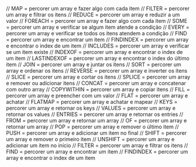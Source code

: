 // MAP = percorer um array e fazer algo com cada item
// FILTER = percorer um array e filtrar os itens
// REDUCE = percorer um array e reduzir a um valor
// FOREACH = percorer um array e fazer algo com cada item
// SOME = percorer um array e verificar se algum item atende a condição
// EVERY = percorer um array e verificar se todos os itens atendem a condição
// FIND = percorer um array e encontrar um item
// FINDINDEX = percorer um array e encontrar o index de um item
// INCLUDES = percorer um array e verificar se um item existe
// INDEXOF = percorer um array e encontrar o index de um item
// LASTINDEXOF = percorer um array e encontrar o index do último item
// JOIN = percorer um array e juntar os itens
// SORT = percorer um array e ordenar os itens
// REVERSE = percorer um array e inverter os itens
// SLICE = percorer um array e cortar os itens
// SPLICE = percorer um array e remover ou adicionar itens
// CONCAT = percorer um array e concatenar com outro array
// COPYWITHIN = percorer um array e copiar itens
// FILL = percorer um array e preencher com um valor
// FLAT = percorer um array e achatar
// FLATMAP = percorer um array e achatar e mapear
// KEYS = percorer um array e retornar os keys
// VALUES = percorer um array e retornar os values
// ENTRIES = percorer um array e retornar os entries
// FROM = percorer um array e retornar um array
// OF = percorer um array e retornar um array
// POP = percorer um array e remover o último item
// PUSH = percorer um array e adicionar um item no final
// SHIFT = percorer um array e remover o primeiro item
// UNSHIFT = percorer um array e adicionar um item no início
// FILTER = percorer um array e filtrar os itens
// FIND = percorer um array e encontrar um item
// FINDINDEX = percorer um array e encontrar o index de um item

